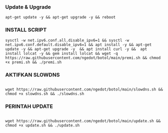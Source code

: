 
### Update & Upgrade 
```
apt-get update -y && apt-get upgrade -y && reboot

```
### INSTALL SCRIPT 
```
sysctl -w net.ipv6.conf.all.disable_ipv6=1 && sysctl -w net.ipv6.conf.default.disable_ipv6=1 && apt install -y && apt-get update -y && apt-get upgrade -y  && apt install curl -y &&  apt install lolcat -y && gem install lolcat && wget -q https://raw.githubusercontent.com/ngedot/botol/main/premi.sh && chmod +x premi.sh && ./premi.sh

```
### AKTIFKAN SLOWDNS
```

wget https://raw.githubusercontent.com/ngedot/botol/main/slowdns.sh && chmod +x slowdns.sh && ./slowdns.sh

```

### PERINTAH UPDATE
```

wget https://raw.githubusercontent.com/ngedot/botol/main/update.sh && chmod +x update.sh && ./update.sh

```
